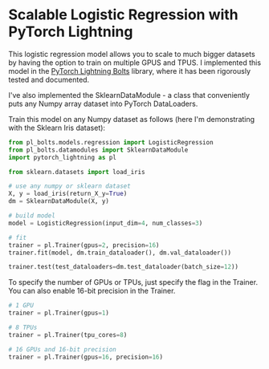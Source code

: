 # Scalable Logistic Regression with PyTorch Lightning

This logistic regression model allows you to scale to much bigger datasets by having the option to train on multiple GPUS and TPUS. I implemented this model in the [PyTorch Lightning Bolts](https://github.com/PyTorchLightning/pytorch-lightning-bolts) library, where it has been rigorously tested and documented.

I've also implemented the SklearnDataModule - a class that conveniently puts any Numpy array dataset into PyTorch DataLoaders.

Train this model on any Numpy dataset as follows (here I'm demonstrating with the Sklearn Iris dataset):

```python
from pl_bolts.models.regression import LogisticRegression
from pl_bolts.datamodules import SklearnDataModule
import pytorch_lightning as pl

from sklearn.datasets import load_iris

# use any numpy or sklearn dataset
X, y = load_iris(return_X_y=True)
dm = SklearnDataModule(X, y)

# build model
model = LogisticRegression(input_dim=4, num_classes=3)

# fit
trainer = pl.Trainer(gpus=2, precision=16)
trainer.fit(model, dm.train_dataloader(), dm.val_dataloader())

trainer.test(test_dataloaders=dm.test_dataloader(batch_size=12))
```

To specify the number of GPUs or TPUs, just specify the flag in the Trainer. You can also enable 16-bit precision in the Trainer.

```python
# 1 GPU
trainer = pl.Trainer(gpus=1)

# 8 TPUs
trainer = pl.Trainer(tpu_cores=8)

# 16 GPUs and 16-bit precision
trainer = pl.Trainer(gpus=16, precision=16)
```
